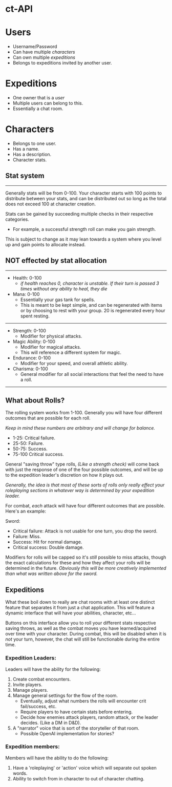 # ct-API

# Users
- Username/Password
- Can have multiple *characters*
- Can own multiple *expeditions*
- Belongs to expeditions invited by another user.

# Expeditions
- One owner that is a *user*
- Multiple users can belong to this.
- Essentially a chat room.

# Characters
- Belongs to one user.
- Has a name.
- Has a description.
- Character stats.

## Stat system
---
Generally stats will be from 0-100. Your character starts with 100 points to distribute between your stats, and can be distributed out so long as the total does not exceed 100 at character creation. 

Stats can be gained by succeeding multiple checks in their respective categories. 

- For example, a successful strength roll can make you gain strength.

This is subject to change as it may lean towards a system where you level up and gain points to allocate instead. 

## NOT effected by stat allocation
---
- Health: 0-100 
    - *if health reaches 0, character is unstable. If their turn is passed 3 times without any ability to heal, they die*
- Mana: 0-100
    - Essentially your gas tank for spells. 
    - This is meant to be kept simple, and can be regenerated with items or by choosing to rest with your group. 20 is regenerated every hour spent resting.
---
- Strength: 0-100
    - Modifier for physical attacks.
- Magic Ability: 0-100
    - Modifier for magical attacks. 
    - This will reference a different system for magic.
- Endurance: 0-100
    - Modifier for your speed, and overall athletic ability.
- Charisma: 0-100
    - General modifier for all social interactions that feel the need to have a roll.
---

## What about Rolls?
The rolling system works from 1-100. Generally you will have four different outcomes that are possible for each roll.

*Keep in mind these numbers are arbitrary and will change for balance.*

- 1-25: Critical failure.
- 25-50: Failure.
- 50-75: Success.
- 75-100 Critical success.

General "saving throw" type rolls, *(Like a strength check)* will come back with just the response of one of the four possible outcomes, and will be up to the expedition leader's discretion on how it plays out. 

*Generally, the idea is that most of these sorts of rolls only really effect your roleplaying sections in whatever way is determined by your expedition leader.*

For combat, *each* attack will have four different outcomes that are possible. Here's an example: 

Sword:
- Critical failure: Attack is not usable for one turn, you drop the sword.
- Failure: Miss.
- Success: Hit for normal damage.
- Critical success: Double damage.

Modifiers for rolls will be capped so it's *still* possible to miss attacks, though the exact calculations for these and how they affect your rolls will be determined in the future. *Obviously this will be more creatively implemented than what was written above for the sword.*

## Expeditions
What these boil down to really are chat rooms with at least one distinct feature that separates it from just a chat application. This will feature a dynamic interface that will have your abilities, character, etc...

Buttons on this interface allow you to roll your different stats respective saving throws, as well as the combat moves you have learned/acquired over time with your character. During combat, this will be disabled when it is *not* your turn, however, the chat will still be functionable during the entire time.

### Expedition Leaders:

Leaders will have the ability for the following:

1. Create combat encounters.
2. Invite players.
3. Manage players.
4. Manage general settings for the flow of the room.
    - Eventually, adjust what numbers the rolls will encounter crit fail/success, etc.
    - Require players to have certain stats before entering.
    - Decide how enemies attack players, random attack, or the leader decides. (Like a DM in D&D).
5. A "narrator" voice that is sort of the storyteller of that room.
    - Possible OpenAI implementation for stories?

### Expedition members:

Members will have the ability to do the following:

1. Have a 'roleplaying' or 'action' voice which will separate out spoken words.
2. Ability to switch from in character to out of character chatting.
